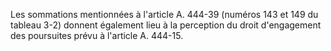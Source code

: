 Les sommations mentionnées à l'article A. 444-39 (numéros 143 et 149 du tableau 3-2) donnent également lieu à la perception du droit d'engagement des poursuites prévu à l'article A. 444-15.
